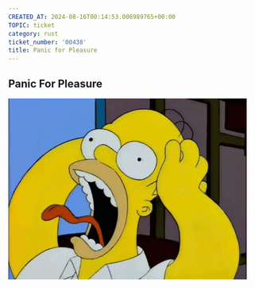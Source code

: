 ```yaml
---
CREATED_AT: 2024-08-16T00:14:53.006989765+00:00
TOPIC: ticket
category: rust
ticket_number: '00438'
title: Panic for Pleasure
---
```


## Panic For Pleasure

![screaming maniac](./panic-for-pleasure.gif)
